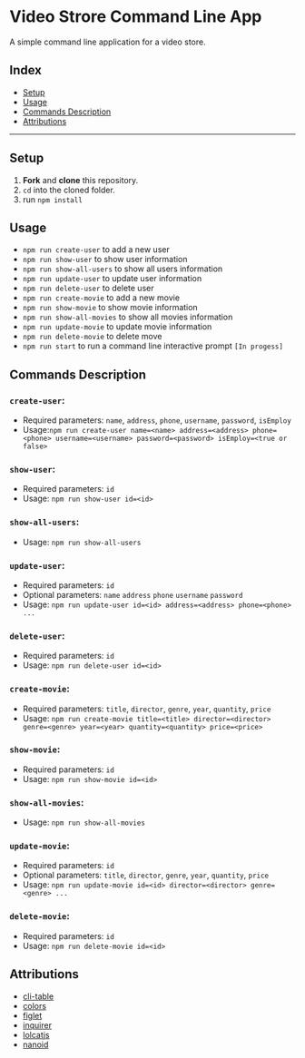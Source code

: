 # Video Strore Command Line App
A simple command line application for a video store.

## Index
- [Setup](#setup)
- [Usage](#usage)
- [Commands Description](#commands-description)
- [Attributions](#attributions)

---

## Setup
1. **Fork** and **clone** this repository.
2. `cd` into the cloned folder.
3. run `npm install`

## Usage
- `npm run create-user` to add a new user
- `npm run show-user` to show user information
- `npm run show-all-users` to show all users information
- `npm run update-user` to update user information
- `npm run delete-user` to delete user
- `npm run create-movie` to add a new movie
- `npm run show-movie` to show movie information
- `npm run show-all-movies` to show all movies information
- `npm run update-movie` to update movie information
- `npm run delete-movie` to delete move 
- `npm run start` to run a command line interactive prompt `[In progess]`

## Commands Description

### `create-user`:
- Required parameters: `name`, `address`, `phone`, `username`, `password`, `isEmploy`
- Usage:`npm run create-user name=<name> address=<address> phone=<phone> username=<username> password=<password> isEmploy=<true or false>`

### `show-user`:
- Required parameters: `id`
- Usage: `npm run show-user id=<id>`

### `show-all-users`:
- Usage: `npm run show-all-users`

### `update-user`:
- Required parameters: `id`
- Optional parameters: `name` `address` `phone` `username` `password` 
- Usage: `npm run update-user id=<id> address=<address> phone=<phone> ...`

### `delete-user`:
- Required parameters: `id`
- Usage: `npm run delete-user id=<id>`

### `create-movie`:
- Required parameters: `title`, `director`, `genre`, `year`, `quantity`, `price`
- Usage: `npm run create-movie title=<title> director=<director> genre=<genre> year=<year> quantity=<quantity> price=<price>`

### `show-movie`:
- Required parameters: `id`
- Usage: `npm run show-movie id=<id>`

### `show-all-movies`:
- Usage: `npm run show-all-movies`

### `update-movie`:
- Required parameters: `id`
- Optional parameters: `title`, `director`, `genre`, `year`, `quantity`, `price`
- Usage: `npm run update-movie id=<id> director=<director> genre=<genre> ...`

### `delete-movie`:
- Required parameters: `id`
- Usage: `npm run delete-movie id=<id>`

## Attributions
- [cli-table](https://github.com/Automattic/cli-table)
- [colors](https://github.com/Marak/colors.js)
- [figlet](https://github.com/patorjk/figlet.js)
- [inquirer](https://github.com/SBoudrias/Inquirer.js)
- [lolcatjs](https://github.com/finngreiter/lolcats)
- [nanoid](https://github.com/ai/nanoid)



